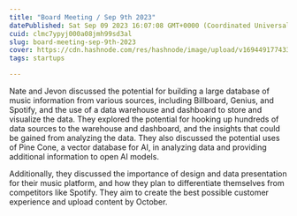 ```yaml
---
title: "Board Meeting / Sep 9th 2023"
datePublished: Sat Sep 09 2023 16:07:08 GMT+0000 (Coordinated Universal Time)
cuid: clmc7ypyj000a08jmh99sd3al
slug: board-meeting-sep-9th-2023
cover: https://cdn.hashnode.com/res/hashnode/image/upload/v1694491774339/f3d1c828-da8a-4eb7-a4c8-2650fda454bf.png
tags: startups

---
```


Nate and Jevon discussed the potential for building a large database of music information from various sources, including Billboard, Genius, and Spotify, and the use of a data warehouse and dashboard to store and visualize the data. They explored the potential for hooking up hundreds of data sources to the warehouse and dashboard, and the insights that could be gained from analyzing the data. They also discussed the potential uses of Pine Cone, a vector database for AI, in analyzing data and providing additional information to open AI models.

Additionally, they discussed the importance of design and data presentation for their music platform, and how they plan to differentiate themselves from competitors like Spotify. They aim to create the best possible customer experience and upload content by October.